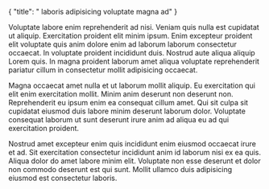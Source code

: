 {
  "title": " laboris adipisicing voluptate magna ad"
}

Voluptate labore enim reprehenderit ad nisi. Veniam quis nulla est cupidatat ut aliquip. Exercitation proident elit minim ipsum. Enim excepteur proident elit voluptate quis anim dolore enim ad laborum laborum consectetur occaecat. In voluptate proident incididunt duis. Nostrud aute aliqua aliquip Lorem quis. In magna proident laborum amet aliqua voluptate reprehenderit pariatur cillum in consectetur mollit adipisicing occaecat.

Magna occaecat amet nulla et ut laborum mollit aliquip. Eu exercitation qui elit enim exercitation mollit. Minim anim deserunt non deserunt non. Reprehenderit eu ipsum enim ea consequat cillum amet. Qui sit culpa sit cupidatat eiusmod duis labore minim deserunt laborum dolor. Voluptate consequat laborum ut sunt deserunt irure anim ad aliqua eu ad qui exercitation proident.

Nostrud amet excepteur enim quis incididunt enim eiusmod occaecat irure et ad. Sit exercitation consectetur incididunt anim id laborum nisi ex ea quis. Aliqua dolor do amet labore minim elit. Voluptate non esse deserunt et dolor non commodo deserunt est qui sunt. Mollit ullamco duis adipisicing eiusmod est consectetur laboris.